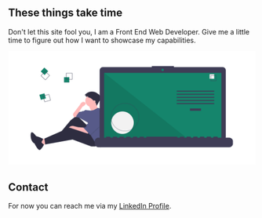 ## These things take time

Don't let this site fool you, I am a Front End Web Developer. Give me a little time to figure out how I want to showcase my capabilities.

![Web developer thinking](/assets/img/undraw_code_thinking_15856C.png)

## Contact

For now you can reach me via my [LinkedIn Profile](https://www.linkedin.com/in/ash-newport/).
